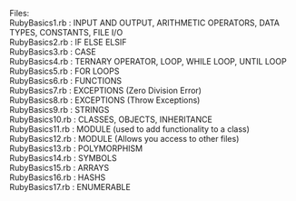 Files:  
RubyBasics1.rb : INPUT AND OUTPUT, ARITHMETIC OPERATORS, DATA TYPES, CONSTANTS, FILE I/O  
RubyBasics2.rb : IF ELSE ELSIF  
RubyBasics3.rb : CASE  
RubyBasics4.rb : TERNARY OPERATOR, LOOP, WHILE LOOP, UNTIL LOOP  
RubyBasics5.rb : FOR LOOPS    
RubyBasics6.rb : FUNCTIONS  
RubyBasics7.rb : EXCEPTIONS (Zero Division Error)    
RubyBasics8.rb : EXCEPTIONS (Throw Exceptions)  
RubyBasics9.rb : STRINGS  
RubyBasics10.rb : CLASSES, OBJECTS, INHERITANCE  
RubyBasics11.rb : MODULE (used to add functionality to a class)  
RubyBasics12.rb : MODULE (Allows you access to other files)      
RubyBasics13.rb : POLYMORPHISM  
RubyBasics14.rb : SYMBOLS  
RubyBasics15.rb : ARRAYS  
RubyBasics16.rb : HASHS  
RubyBasics17.rb : ENUMERABLE  


